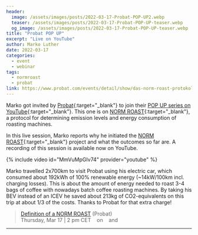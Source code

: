 ```yaml
---
header:
  image: /assets/images/posts/2022-03-17-Probat-POP-UP2.webp
  teaser: /assets/images/posts/2022-03-17-Probat-POP-UP-teaser.webp
  og_image: /assets/images/posts/2022-03-17-Probat-POP-UP-teaser.webp
title: "Probat POP UP"
excerpt: "Live on YouTube"
author: Marko Luther
date: 2022-03-17
categories:
  - event
  - webinar
tags: 
  - normroast
  - probat
link: https://www.probat.com/events/detail/show/das-norm-roast-protokoll_276/
---
```


Marko got invited by <a href="https://www.probat.com/">Probat</a>{:target="_blank"} to join their [POP UP series on YouTube](https://www.youtube.com/channel/UC8Ghe3SmphkVUoTd_Kx347g){:target="_blank"}. This one is on [NORM ROAST](https://norm-roast.org){:target="_blank"}, a protocol for determining emission levels and energy consumption of roasting machines. 

In this live session, Marko reports why he initiated the [NORM ROAST](https://norm-roast.org){:target="_blank"} project and what the outcomes so far are. A recording of this session is available now on YouTube.

{% include video id="MmVuMpGIv74" provider="youtube" %}

Marko travelled 2x700km to visit Probat using his electric car, which consumed about 192kWh of 100% renewable energy (~14kW/100km incl. charging losses). This is about the amount of energy needed to roast 3-4 bags of coffee with nowadays batch coffee roasting machines. By taking his BEV instead of an ICEV he saved about 213kg of CO2-equivalents on this trip at about 1/3 of the costs. Thanks to Probat for that extra charge!

<!--
https://www.fontawesomecheatsheet.com/font-awesome-cheatsheet-5x/
-->


> <a href="https://www.probat.com/events/detail/show/das-norm-roast-protokoll_276/" target="_blank">Definition of a NORM ROAST</a> (Probat)   
Thursday, Mar 17 \| 2 pm CET&nbsp;
<a href="https://www.probat.com/events/detail/calendar/das-norm-roast-protokoll_276/event.ics"><i class="fas fa-calendar-alt"></i></a>&nbsp; on&nbsp; <a href="https://www.youtube.com/channel/UC8Ghe3SmphkVUoTd_Kx347g" target="_blank"><i class="fab fa-youtube"></i></a>&nbsp; and&nbsp; <a href="Facebook: https://www.facebook.com/probatroasters/" target="_blank"><i class="fab fa-facebook" target="_blank"></i></a>

---